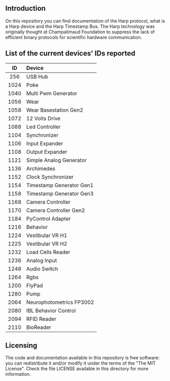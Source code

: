 ## Introduction

On this repository you can find documentation of the Harp protocol, what is a Harp device and the Harp Timestamp Bus.
The Harp technology was originally thought at Champalimaud Foundation to suppress the lack of efficient binary protocols for scientific hardware communication.

## List of the current devices' IDs reported

| ID | Device |
|:---:|:---|
| 256 | USB Hub |
| 1024 | Poke |
| 1040 | Multi Pwm Generator |
| 1056 | Wear |
| 1058 | Wear Basestation Gen2 |
| 1072 | 12 Volts Drive |
| 1088 | Led Controller |
| 1104 | Synchronizer |
| 1106 | Input Expander |
| 1108 | Output Expander |
| 1121 | Simple Analog Generator |
| 1136 | Archimedes |
| 1152 | Clock Synchronizer |
| 1154 | Timestamp Generator Gen1 |
| 1158 | Timestamp Generator Gen3 |
| 1168 | Camera Controller |
| 1170 | Camera Controller Gen2 |
| 1184 | PyControl Adapter |
| 1216 | Behavior |
| 1224 | Vestibular VR H1 |
| 1225 | Vestibular VR H2 |
| 1232 | Load Cells Reader |
| 1236 | Analog Input |
| 1248 | Audio Switch |
| 1264 | Rgbs |
| 1200 | FlyPad |
| 1280 | Pump |
| 2064 | Neurophotometrics FP3002 |
| 2080 | IBL Behavior Control |
| 2094 | RFID Reader |
| 2110 | BioReader |

## Licensing

The code and documentation available in this repository is free software: you can redistribute it and/or modify it under the terms of the "The MIT License".
Check the file LICENSE available in this directory for more information.